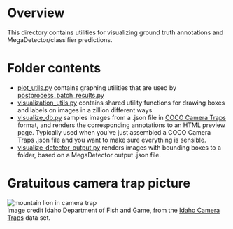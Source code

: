 # Overview

This directory contains utilities for visualizing ground truth annotations and MegaDetector/classifier predictions.

# Folder contents

* [plot_utils.py](plot_utils.py) contains graphing utilities that are used by [postprocess_batch_results.py](https://github.com/agentmorris/MegaDetector/blob/main/api/batch_processing/postprocessing/postprocess_batch_results.py)
* [visualization_utils.py](visualization_utils.py) contains shared utility functions for drawing boxes and labels on images in a zillion different ways
* [visualize_db.py](visualize_db.py) samples images from a .json file in [COCO Camera Traps](https://github.com/agentmorris/MegaDetector/tree/main/data_management#coco-camera-traps-format) format, and renders the corresponding annotations to an HTML preview page.  Typically used when you've just assembled a COCO Camera Traps .json file and you want to make sure everything is sensible.
* [visualize_detector_output.py](visualize_detector_output.py) renders images with bounding boxes to a folder, based on a MegaDetector output .json file.

# Gratuitous camera trap picture

![mountain lion in camera trap](../images/idaho-camera-traps.jpg)<br/>Image credit Idaho Department of Fish and Game, from the [Idaho Camera Traps](https://lila.science/datasets/idaho-camera-traps/) data set.
